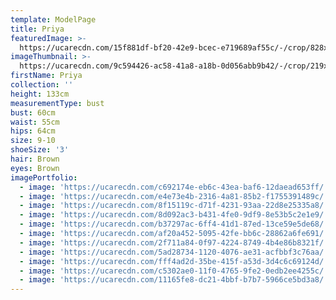 ```yaml
---
template: ModelPage
title: Priya
featuredImage: >-
  https://ucarecdn.com/15f881df-bf20-42e9-bcec-e719689af55c/-/crop/828x476/0,338/-/preview/
imageThumbnail: >-
  https://ucarecdn.com/9c594426-ac58-41a8-a18b-0d056abb9b42/-/crop/219x279/338,0/-/preview/
firstName: Priya
collection: ''
height: 133cm
measurementType: bust
bust: 60cm
waist: 55cm
hips: 64cm
size: 9-10
shoeSize: '3'
hair: Brown
eyes: Brown
imagePortfolio:
  - image: 'https://ucarecdn.com/c692174e-eb6c-43ea-baf6-12daead653ff/'
  - image: 'https://ucarecdn.com/e4e73e4b-2316-4a81-85b2-f1755391489c/'
  - image: 'https://ucarecdn.com/8f15119c-d71f-4231-93aa-22d8e25335a8/'
  - image: 'https://ucarecdn.com/8d092ac3-b431-4fe0-9df9-8e53b5c2e1e9/'
  - image: 'https://ucarecdn.com/b37297ac-6ff4-41d1-87ed-13ce59e5de68/'
  - image: 'https://ucarecdn.com/af20a452-5095-42fe-bb6c-28862a6fe691/'
  - image: 'https://ucarecdn.com/2f711a84-0f97-4224-8749-4b4e86b8321f/'
  - image: 'https://ucarecdn.com/5ad28734-1120-4076-ae31-acfbbf3c76aa/'
  - image: 'https://ucarecdn.com/fff4ad2d-35be-415f-a53d-3d4c6c69124d/'
  - image: 'https://ucarecdn.com/c5302ae0-11f0-4765-9fe2-0edb2ee4255c/'
  - image: 'https://ucarecdn.com/11165fe8-dc21-4bbf-b7b7-5966ce5bd3a8/'
---
```



